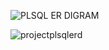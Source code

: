 ![PLSQL ER DIGRAM](https://github.com/user-attachments/assets/c42a2935-adc0-4b4b-9373-ebc265ae25a0)



![projectplsqlerd](https://github.com/user-attachments/assets/ee2f73a5-4caa-4e56-998e-3f73029c6a82)

